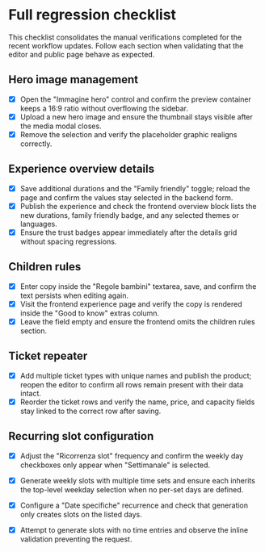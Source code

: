 # Full regression checklist

This checklist consolidates the manual verifications completed for the recent workflow
updates. Follow each section when validating that the editor and public page behave as
expected.

## Hero image management

- [x] Open the "Immagine hero" control and confirm the preview container keeps a 16:9
  ratio without overflowing the sidebar.
- [x] Upload a new hero image and ensure the thumbnail stays visible after the media
  modal closes.
- [x] Remove the selection and verify the placeholder graphic realigns correctly.

## Experience overview details

- [x] Save additional durations and the "Family friendly" toggle; reload the page and
  confirm the values stay selected in the backend form.
- [x] Publish the experience and check the frontend overview block lists the new
  durations, family friendly badge, and any selected themes or languages.
- [x] Ensure the trust badges appear immediately after the details grid without spacing
  regressions.

## Children rules

- [x] Enter copy inside the "Regole bambini" textarea, save, and confirm the text
  persists when editing again.
- [x] Visit the frontend experience page and verify the copy is rendered inside the
  "Good to know" extras column.
- [x] Leave the field empty and ensure the frontend omits the children rules section.

## Ticket repeater

- [x] Add multiple ticket types with unique names and publish the product; reopen the
  editor to confirm all rows remain present with their data intact.
- [x] Reorder the ticket rows and verify the name, price, and capacity fields stay linked
  to the correct row after saving.

## Recurring slot configuration

- [x] Adjust the "Ricorrenza slot" frequency and confirm the weekly day checkboxes only
  appear when "Settimanale" is selected.
- [x] Generate weekly slots with multiple time sets and ensure each inherits the
  top-level weekday selection when no per-set days are defined.
- [x] Configure a "Date specifiche" recurrence and check that generation only creates
  slots on the listed days.
- [x] Attempt to generate slots with no time entries and observe the inline validation
  preventing the request.

